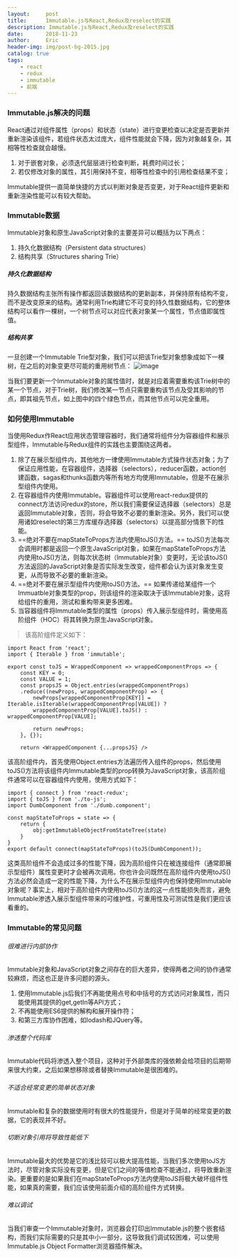 ```yaml
---
layout:     post
title:      Immutable.js与React,Redux及reselect的实践
description: Immutable.js与React,Redux及reselect的实践
date:       2018-11-23
author:     Eric
header-img: img/post-bg-2015.jpg
catalog: true
tags:
    - react
    - redux
    - immutable
    - 前端
---
```


### Immutable.js解决的问题
React通过对组件属性（props）和状态（state）进行变更检查以决定是否更新并重新渲染该组件，若组件状态太过庞大，组件性能就会下降，因为对象越复杂，其相等性检查就会越慢。
1. 对于嵌套对象，必须迭代层层进行检查判断，耗费时间过长；
2. 若仅修改对象的属性，其引用保持不变，相等性检查中的引用检查结果不变；

Immutable提供一直简单快捷的方式以判断对象是否变更，对于React组件更新和重新渲染性能可以有较大帮助。

### Immutable数据
Immutable对象和原生JavaScript对象的主要差异可以概括为以下两点：
1. 持久化数据结构（Persistent data structures）
2. 结构共享（Structures sharing Trie）

##### 持久化数据结构
持久数据结构主张所有操作都返回该数据结构的更新副本，并保持原有结构不变，而不是改变原来的结构。通常利用Trie构建它不可变的持久性数据结构，它的整体结构可以看作一棵树，一个树节点可以对应代表对象某一个属性，节点值即属性值。

##### 结构共享
一旦创建一个Immutable Trie型对象，我们可以把该Trie型对象想象成如下一棵树，在之后的对象变更尽可能的重用树节点：
![image](https://ws3.sinaimg.cn/large/006tNc79gy1ft830utr6nj30u80qegxy.jpg)

当我们要更新一个Immutable对象的属性值时，就是对应着需要重构该Trie树中的某一个节点，对于Trie树，我们修改某一节点只需要重构该节点及受其影响的节点，即其祖先节点，如上图中的四个绿色节点，而其他节点可以完全重用。

### 如何使用Immutable
当使用Redux作React应用状态管理容器时，我们通常将组件分为容器组件和展示型组件，Immutable与Redux组件的实践也主要围绕这两者。

1. 除了在展示型组件内，其他地方一律使用Immutable方式操作状态对象；为了保证应用性能，在容器组件，选择器（selectors），reducer函数，action创建函数，sagas和thunks函数内等所有地方均使用Immutable，但是不在展示型组件内使用。
2. 在容器组件内使用Immutable。容器组件可以使用react-redux提供的connect方法访问redux的store，所以我们需要保证选择器（selectors）总是返回Immutable对象，否则，将会导致不必要的重新渲染。另外，我们可以使用诸如reselect的第三方库缓存选择器（selectors）以提高部分情景下的性能。
3. ==绝对不要在mapStateToProps方法内使用toJS()方法。== toJS()方法每次会调用时都是返回一个原生JavaScript对象，如果在mapStateToProps方法内使用toJS()方法，则每次状态树（Immutable对象）变更时，无论该toJS()方法返回的JavaScript对象是否实际发生改变，组件都会认为该对象发生变更，从而导致不必要的重新渲染。
4. ==绝对不要在展示型组件内使用toJS()方法。== 如果传递给某组件一个Immuatble对象类型的prop，则该组件的渲染取决于该Immutable对象，这将给组件的重用，测试和重构带来更多困难。
5. 当容器组件将Immutable类型的属性（props）传入展示型组件时，需使用高阶组件（HOC）将其转换为原生JavaScript对象。
> 该高阶组件定义如下：

```
import React from 'react';
import { Iterable } from 'immutable';

export const toJS = WrappedComponent => wrappedComponentProps => {
    const KEY = 0;
    const VALUE = 1;
    const propsJS = Object.entries(wrappedComponentProps)
    .reduce((newProps, wrappedComponentProp) => {
        newProps[wrappedComponentProp[KEY]] = Iterable.isIterable(wrappedComponentProp[VALUE]) ?
        wrappedComponentProp[VALUE].toJS() : wrappedComponentProp[VALUE];
        
        return newProps;
    }, {});
    
    return <WrappedComponent {...propsJS} />
```
该高阶组件内，首先使用Object.entries方法遍历传入组件的props，然后使用toJS()方法将该组件内Immutable类型的prop转换为JavaScript对象，该高阶组件通常可以在容器组件内使用，使用方式如下：

```
import { connect } from 'react-redux';
import { toJS } from './to-js';
import DumbComponent from './dumb.component';

const mapStateToProps = state => {
    return {
        obj:getImmutableObjectFromStateTree(state)
    }
}
export default connect(mapStateToProps)(toJS(DumbComponent));
```
这类高阶组件不会造成过多的性能下降，因为高阶组件只在被连接组件（通常即展示型组件）属性变更时才会被再次调用。你也许会问既然在高阶组件内使用toJS()方法必然会造成一定的性能下降，为什么不在展示型组件内也保持使用Immutable对象呢？事实上，相对于高阶组件内使用toJS()方法的这一点性能损失而言，避免Immutable渗透入展示型组件带来的可维护性，可重用性及可测试性是我们更应该看重的。

### Immutable的常见问题
###### 很难进行内部协作
Immutable对象和JavaScript对象之间存在的巨大差异，使得两者之间的协作通常较麻烦，而这也正是许多问题的源头。

1. 使用Immutable.js后我们不再能使用点号和中括号的方式访问对象属性，而只能使用其提供的get,getIn等API方式；
2. 不再能使用ES6提供的解构和展开操作符；
3. 和第三方库协作困难，如lodash和JQuery等。

###### 渗透整个代码库
Immutable代码将渗透入整个项目，这种对于外部类库的强依赖会给项目的后期带来很大约束，之后如果想移除或者替换Immutable是很困难的。

###### 不适合经常变更的简单状态对象
Immutable和复杂的数据使用时有很大的性能提升，但是对于简单的经常变更的数据，它的表现并不好。

###### 切断对象引用将导致性能低下
Immutable最大的优势是它的浅比较可以极大提高性能，当我们多次使用toJS方法时，尽管对象实际没有变更，但是它们之间的等值检查不能通过，将导致重新渲染。更重要的是如果我们在mapStateToProps方法内使用toJS将极大破坏组件性能，如果真的需要，我们应该使用前面介绍的高阶组件方式转换。

###### 难以调试
当我们审查一个Immutable对象时，浏览器会打印出Immutable.js的整个嵌套结构，而我们实际需要的只是其中小一部分，这导致我们调试较困难，可以使用Immutable.js Object Formatter浏览器插件解决。